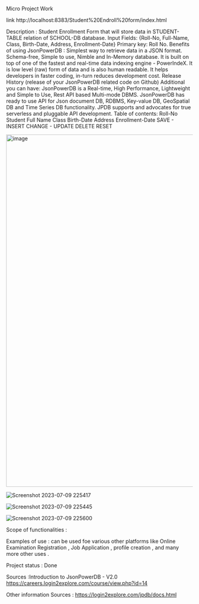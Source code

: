 Micro Project Work

link http://localhost:8383/Student%20Endroll%20form/index.html

Description : Student Enrollment Form that will store data in STUDENT-TABLE relation of SCHOOL-DB database. Input Fields: {Roll-No, Full-Name, Class, Birth-Date, Address, Enrollment-Date}
Primary key: Roll No.
Benefits of using JsonPowerDB : Simplest way to retrieve data in a JSON format. Schema-free, Simple to use, Nimble and In-Memory database. It is built on top of one of the fastest and real-time data indexing engine - PowerIndeX. It is low level (raw) form of data and is also human readable. It helps developers in faster coding, in-turn reduces development cost. Release History (release of your JsonPowerDB related code on Github)
Additional you can have: JsonPowerDB is a Real-time, High Performance, Lightweight and Simple to Use, Rest API based Multi-mode DBMS. JsonPowerDB has ready to use API for Json document DB, RDBMS, Key-value DB, GeoSpatial DB and Time Series DB functionality. JPDB supports and advocates for true serverless and pluggable API development.
Table of contents: Roll-No Student Full Name Class Birth-Date Address Enrollment-Date SAVE - INSERT CHANGE - UPDATE DELETE RESET

<img width="949" alt="image" src="https://github.com/aniket2608/Student-Enrollment-Form-project-/assets/121717693/ddc58696-fa6d-44d0-87c5-fb2378ca1a33">

![Screenshot 2023-07-09 225417](https://github.com/aniket2608/Student-Enrollment-Form-project-/assets/121717693/033b1581-b92b-4ce1-a213-93d4a78ab336)

![Screenshot 2023-07-09 225445](https://github.com/aniket2608/Student-Enrollment-Form-project-/assets/121717693/7ddf6291-31fb-4cb0-a843-dff4af57a215)

![Screenshot 2023-07-09 225600](https://github.com/aniket2608/Student-Enrollment-Form-project-/assets/121717693/43831b73-70bb-45dc-9530-9f8d5650ef39)

Scope of functionalities :

Examples of use : can be used foe various other platforms like Online Examination Registration , Job Application , profile creation , and many more other uses .

Project status : Done

Sources :Introduction to JsonPowerDB - V2.0 https://careers.login2explore.com/course/view.php?id=14

Other information Sources : https://login2explore.com/jpdb/docs.html










